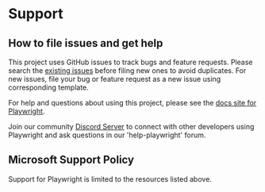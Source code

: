 # Support

## How to file issues and get help

This project uses GitHub issues to track bugs and feature requests. Please search the [existing issues][gh-issues] before filing new ones to avoid duplicates. For new issues, file your bug or feature request as a new issue using corresponding template.

For help and questions about using this project, please see the [docs site for Playwright][docs].

Join our community [Discord Server][discord-server] to connect with other developers using Playwright and ask questions in our 'help-playwright' forum.

## Microsoft Support Policy

Support for Playwright is limited to the resources listed above.

[gh-issues]: https://github.com/microsoft/playwright/issues/
[docs]: https://playwright.dev/
[discord-server]: https://aka.ms/playwright/discord
